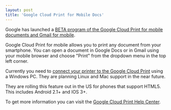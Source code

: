 ```yaml
---
layout: post
title: 'Google Cloud Print for Mobile Docs'
---
```

Google has launched a <a href="http://googlemobile.blogspot.com/2011/01/cloud-printing-on-go.html" target="_blank">BETA program of the Google Cloud Print for mobile documents and Gmail for mobile</a>.
<img style="padding: 15px;" src="http://kinlane-productions.s3.amazonaws.com/google/google-mobile-cloud-print.png" alt="" align="right" /><p></p>
Google Cloud Print for mobile allows you to print any document from your smartphone.  You can open a document in Google Docs or in Gmail using your mobile browser and choose "Print" from the dropdown menu in the top left corner.<p></p>
Currently you need to <a href="http://www.google.com/cloudprint" target="_blank">connect your printer to the Google Cloud Print</a> using a Windows PC. They are planning Linux and Mac support in the near future.<p></p>
They are rolling this feature out in the US for phones that support HTML5. This includes Android 2.1+ and IOS 3+.<p></p>
To get more information you can visit the <a href="http://www.google.com/cloudprint" target="_blank">Google Cloud Print Help Center</a>.